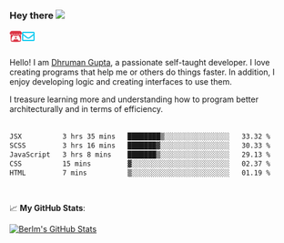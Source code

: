 ### Hey there <img src="https://media.giphy.com/media/hvRJCLFzcasrR4ia7z/giphy.gif" width="25px">

<a href="https://itch.io/profile/berlm">
  <img align="left" alt="Berlm's Itch" width="22px" src="/assets/itch-io.svg" />
</a>
<a href="mailto:me@berlm.me">
  <img align="left" alt="Email Berlm" width="22px" src="/assets/envelope.svg" />
</a>

<br />  
<br />  
  
Hello! I am [Dhruman Gupta](https://berlm.me/), a passionate self-taught developer. I love creating programs that help me or others do things faster. In addition, I enjoy developing logic and creating interfaces to use them.  

I treasure learning more and understanding how to program better architecturally and in terms of efficiency.  
<br />

<!--START_SECTION:waka-->
```text
JSX          3 hrs 35 mins   ████████▒░░░░░░░░░░░░░░░░   33.32 % 
SCSS         3 hrs 16 mins   ███████▓░░░░░░░░░░░░░░░░░   30.33 % 
JavaScript   3 hrs 8 mins    ███████▒░░░░░░░░░░░░░░░░░   29.13 % 
CSS          15 mins         ▓░░░░░░░░░░░░░░░░░░░░░░░░   02.37 % 
HTML         7 mins          ▒░░░░░░░░░░░░░░░░░░░░░░░░   01.19 % 
```
<!--END_SECTION:waka-->
<br />  

📈 **My GitHub Stats**:  

[![Berlm's GitHub Stats](https://github-readme-stats.vercel.app/api?username=dhrumangupta&theme=gotham&show_icons=true&count_private=true)](https://berlm.me)
